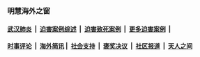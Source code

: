 
### 明慧海外之窗

####  [武汉肺炎](indexes/365.md?t=02050100) &nbsp;|&nbsp;  [迫害案例综述](indexes/328.md?t=02050100) &nbsp;|&nbsp; [迫害致死案例](indexes/277.md?t=02050100)  &nbsp;|&nbsp; [更多迫害案例](indexes/81.md?t=02050100)  &nbsp;|&nbsp; 
####  [时事评论](indexes/251.md?t=02050100) &nbsp;|&nbsp; [海外简讯](indexes/245.md?t=02050100)&nbsp;|&nbsp;  [社会支持](indexes/140.md?t=02050100) &nbsp;|&nbsp; [褒奖决议](indexes/282.md?t=02050100) &nbsp;|&nbsp; [社区报道](indexes/91.md?t=02050100)  &nbsp;|&nbsp; [天人之间](indexes/78.md?t=02050100) 

